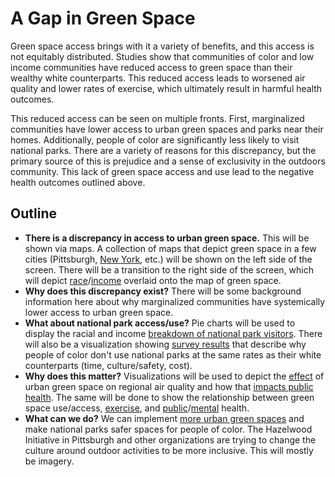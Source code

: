 # A Gap in Green Space

Green space access brings with it a variety of benefits, and this access is not equitably distributed. Studies show that communities of color and low income communities have reduced access to green space than their wealthy white counterparts. This reduced access leads to worsened air quality and lower rates of exercise, which ultimately result in harmful health outcomes. 

This reduced access can be seen on multiple fronts. First, marginalized communities have lower access to urban green spaces and parks near their homes. Additionally, people of color are significantly less likely to visit national parks. There are a variety of reasons for this discrepancy, but the primary source of this is prejudice and a sense of exclusivity in the outdoors community. This lack of green space access and use lead to the negative health outcomes outlined above.

## Outline

- **There is a discrepancy in access to urban green space.** This will be shown via maps. A collection of maps that depict green space in a few cities (Pittsburgh, [New York](https://data.cityofnewyork.us/browse?q=GIS+green+space+), etc.) will be shown on the left side of the screen. There will be a transition to the right side of the screen, which will depict [race](https://pghgishub-pittsburghpa.opendata.arcgis.com/datasets/pittsburghpa::parks-open-space-plan-transition-data/explore?location=40.453841%2C-79.934124%2C11.44)/[income](https://pghgishub-pittsburghpa.opendata.arcgis.com/datasets/pittsburghpa::pittsburgh-2014-cdbg-block-groups/explore?location=40.429365%2C-79.981385%2C11.26) overlaid onto the map of green space.
- **Why does this discrepancy exist?** There will be some background information here about why marginalized communities have systemically lower access to urban green space.
- **What about national park access/use?** Pie charts will be used to display the racial and income [breakdown of national park visitors](https://irma.nps.gov/DataStore/DownloadFile/495294#page19). There will also be a visualization showing [survey results](https://cnr.ncsu.edu/news/2022/02/historic-discrimination-to-blame-for-diversity-gap-in-us-parks-expert-says/) that describe why people of color don't use national parks at the same rates as their white counterparts (time, culture/safety, cost).
- **Why does this matter?** Visualizations will be used to depict the [effect](https://www.sciencedirect.com/science/article/abs/pii/S1353829218312863) of urban green space on regional air quality and how that [impacts public health](https://davidsuzuki.org/wp-content/uploads/2017/09/impact-green-space-heat-air-pollution-urban-communities.pdf). The same will be done to show the relationship between green space use/access, [exercise](https://www.ncbi.nlm.nih.gov/pmc/articles/PMC3444752/), and [public](https://www.ncbi.nlm.nih.gov/pmc/articles/PMC3710158/)/[mental](https://blogs.iu.edu/ecohealth/2021/05/04/the-association-between-green-space-and-physical-activity-on-mental-health/) health.
- **What can we do?** We can implement [more urban green spaces](https://www.nrpa.org/our-work/partnerships/initiatives/parks-for-inclusion/policy-guide/) and make national parks safer spaces for people of color. The Hazelwood Initiative in Pittsburgh and other organizations are trying to change the culture around outdoor activities to be more inclusive. This will mostly be imagery.
